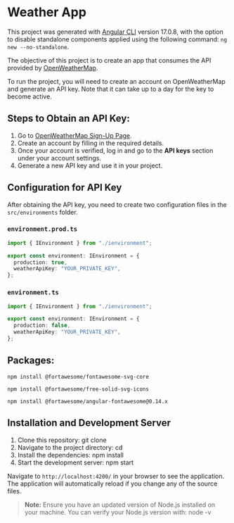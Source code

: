 # Weather App

This project was generated with [Angular CLI](https://github.com/angular/angular-cli) version 17.0.8, with the option to disable standalone components applied using the following command: `ng new --no-standalone`.

The objective of this project is to create an app that consumes the API provided by [OpenWeatherMap](https://openweathermap.org/).

To run the project, you will need to create an account on OpenWeatherMap and generate an API key. Note that it can take up to a day for the key to become active.

## Steps to Obtain an API Key:

1. Go to [OpenWeatherMap Sign-Up Page](https://home.openweathermap.org/users/sign_up).
2. Create an account by filling in the required details.
3. Once your account is verified, log in and go to the **API keys** section under your account settings.
4. Generate a new API key and use it in your project.

## Configuration for API Key

After obtaining the API key, you need to create two configuration files in the `src/environments` folder.

### `environment.prod.ts`

```typescript
import { IEnvironment } from "./ienvironment";

export const environment: IEnvironment = {
  production: true,
  weatherApiKey: "YOUR_PRIVATE_KEY",
};
```

### `environment.ts`

```typescript
import { IEnvironment } from "./ienvironment";

export const environment: IEnvironment = {
  production: false,
  weatherApiKey: "YOUR_PRIVATE_KEY",
};
```

## Packages:

`npm install @fortawesome/fontawesome-svg-core`

`npm install @fortawesome/free-solid-svg-icons`

`npm install @fortawesome/angular-fontawesome@0.14.x`

## Installation and Development Server

1. Clone this repository:
   git clone <repository-url>
2. Navigate to the project directory:
   cd <project-folder>
3. Install the dependencies:
   npm install
4. Start the development server:
   npm start

Navigate to `http://localhost:4200/` in your browser to see the application. The application will automatically reload if you change any of the source files.

> **Note:** Ensure you have an updated version of Node.js installed on your machine. You can verify your Node.js version with:
> node -v
